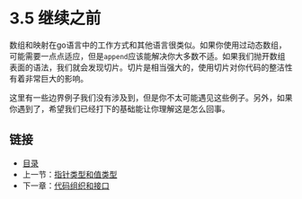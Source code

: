 # 3.5 继续之前

数组和映射在go语言中的工作方式和其他语言很类似。如果你使用过动态数组，可能需要一点点适应，但是`append`应该能解决你大多数不适。如果我们抛开数组表面的语法，我们就会发现切片。切片是相当强大的，使用切片对你代码的整洁性有着非常巨大的影响。

这里有一些边界例子我们没有涉及到，但是你不太可能遇见这些例子。另外，如果你遇到了，希望我们已经打下的基础能让你理解这是怎么回事。

## 链接

- [目录](directory.md)
- 上一节：[指针类型和值类型](3.4.md)
- 下一章：[代码组织和接口](4.0.md)
